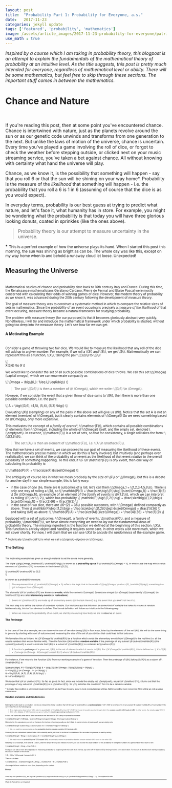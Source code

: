 ```yaml
---
layout: post
title:  "Probability Part 1: Probability for Everyone, a.s."
date:   2017-11-23
categories: jekyll update
tags: ['featured', 'probability', 'mathematics']
image: /assets/article_images/2017-11-23-probability-for-everyone/patrick-fore-389428.jpg
use_math : true
---
```



*Inspired by a course which I am taking in probability theory, this blogpost is an attempt to explain the fundamentals of the mathematical theory of probability at an intuitive level. As the title suggests, this post is pretty much intended for everyone, regardless of mathematical level or ability. There will be some mathematics, but feel free to skip through these sections. The important stuff comes in between the mathematics.*

# Chance and Nature
<br/>

If you're reading this post, then at some point you've encountered chance. Chance is intertwined with nature, just as the planets revolve around the sun or as our genetic code unwinds and transforms from one generation to the next. But unlike the laws of motion of the universe, chance is uncertain. Every time you've played a game involving the roll of dice, or forgot to check the weather before stepping outside, or clicked next on your music streaming service, you've taken a bet against chance. All without knowing with certainty what hand the universe will play. 

Chance, as we know it, is the possibility that something will happen - say that you roll 6 or that the sun will be shining on your way home\*. Probability is the measure of the *likelihood* that something will happen - i.e. the probability that you roll a 6 is 1 in 6 (assuming of course that the dice is as you would expect). 

In everyday terms, probability is our best guess at trying to predict what nature, and let's face it, what humanity has in store. For example, you might be wondering what the probability is that today you will have three glorious looking donuts, coated in sprinkles (like the ones above).

> Probability theory is our attempt to measure uncertainty in the universe.

\* <small> This is a perfect example of how the universe plays its hand. When I started this post this morning, the sun was shining as bright as can be. The whole day was like this, except on my way home when lo and behold a runaway cloud let loose. Unexpected! <small/>

# Measuring the Universe
<br/>

Mathematical studies of chance and probability date back to 16th century Italy and France. During this time, the Renaissance mathematicians Geralamo Cardano, Pierre de Fermat and Blaise Pascal were mostly concerned with calculating their odds of winning games of dice. However, the modern theory of probability as we know it, was advanced during the 20th century following the development of *measure theory*. 

The goal of measure theory was to construct a systematic method in which to compare the relative sizes of sets in mathematics. Since the probability of an event occuring is precisely a *measure of the likelihood* of that event occuring, measure theory became a natural framework for studying probability. 

The problem with measure theory (for our purposes) is that it becomes gloriously abstract very quickly. Nonetheless, I will try and introduce the mathematical framework under which probability is studied, without going too deep into the measure theory. Let's see how far we can get.

### A Motivating Example
<br/>

Consider a game of throwing two fair dice. We would like to measure the likelihood that any roll of the dice will add up to a given number. For example, if we roll a \\(3\\) and \\(6\\), we get \\(9\\). Mathematically we can represent this as a function, \\(X\\), taking the pair \\((3,6)\\) to \\(9\\):

\\[   
    X(3,6) \to 9
\\]

We would like to consider the set of all such possible combinations of dice throws. We call this set \\(\Omega\\) (capital *omega*), which we can enumerate compactly as

\\[
\Omega = \big\\{(i,j): 1\leq i,j \leq6\big\\}
\\]

> The pair \\((3,6)\\) is then a member of \\(\ \Omega\\), which we write: \\((3,6) \in \Omega\\). 

However, if we consider the event that a given throw of dice sums to \\(9\\), then there is more than one possible combination, i.e. the pairs:

\\[
A = \big\\{(3,6), (4,5), (5,4), (6,3) \big\\}
\\]

Evaluating \\(X\\) (sampling) on any of the pairs in the above set will give us \\(9\\). Notice that the set A is not an element (member) of \\(\Omega\\), but it clearly contains elements of \\(\Omega\\)! So we need something based on \\(\Omega\\), only more expansive. 

This motivates the concept of a *family of events\**, \\(\mathscr{F}\\), which contains all possible combinations of elements from \\(\Omega\\), including the whole of \\(\Omega\\) itself, and the empty set, denoted \\(\emptyset\\). In essence, \\(\mathscr{F}\\) is a set of sets, so that for consistency, a single roll takes the form: \\(\\{(3,6)\\}\\). 

> The set \\(A\\) is then an element of \\(\mathscr{F}\\), i.e. \\(A \in \mathscr{F}\\).

Now that we have a set of events, we can proceed to our goal of measuring the likelihood of these events. The mathematically precise manner in which we do this is fairly involved, but intuitively (and perhaps even realistically), we can think of the probability of an event as the likelihood of that event *relative* to the overall possibility of something happening. To this end, if \\(F \in \mathscr{F}\\) is *any event*, then one way of calculating its probability is:

\\[
\mathbb{P}(F) = \frac{size(F)}{size(\Omega)}
\\]

The ambiguity of course lies in what we mean precisely by the *size* of \\(F\\) or \\(\Omega\\), but this is a debate for another day! In our simple example, this is fairly easy:

* In the case of *one* die, there are 6 outcomes of a roll, let's call them \\(\Omega_1 = \\{1,2,3,4,5,6\\}\\). There is only one way of rolling a \\(1\\), so 
\\[
    \mathbb{P}(1) = \frac{size\big(\\{1\\}\big)}{size(\Omega_1)} = \frac{1}{6}
\\]
 On \\(\Omega_1\\), an example of an element of the *family of events* is \\(\\{1,2\\}\\), which we can interpret as rolling \\(1\\) *or* \\(\ 2\\), which has probability
\\[
    \mathbb{P}\big(\\{1,2\\}\big) = \frac{size\big(\\{1,2\\}\big)}{size(\Omega_1)} = \frac{2}{6} = \frac{1}{3}
\\]
* In the case of *two* dice, there are \\(6^{2} = 36\\) possible outcomes, with \\(\Omega\\) defined compactly as above. Then
\\[
    \mathbb{P}\big((1,2)\big) = \frac{size\big(\\{(1,2)\\}\big)}{size(\Omega)} = \frac{1}{36}
\\]
and taking \\(A\\) as above:
\\[
    \mathbb{P}(A) = \frac{size(A)}{size(\Omega)} = \frac{4}{36} = \frac{1}{9}
\\]

Equipped with a set of outcomes, \\(\Omega\\), a family of events, \\(\mathscr{F}\\), and a measure of probability, \\(\mathbb{P}\\), we have almost everything we need to lay out the fundamental ideas of probability theory. The missing ingredient is the function we defined at the beginning of this section: \\(X\\). This function is a tricky object and handling it requires some care. In other words a bit more math, which we will cover shortly. For now, I will claim that we can use \\(X\\) to *encode the randomness* of the example game.

\* <small> Technically \\(\mathscr{F}\\) is what we call a *\\(\sigma\\)-algebra* on \\(\\Omega\\).
<small/>

## The Setting
<br/>

The motivating example has given us enough material to set the scene more generally.

The triple \\(\big(\Omega, \mathscr{F}, \mathbb{P}\big)\\) is known as a **probability space** if \\(\ \mathbb{P}(\Omega) = 1\\). In which case the map which sends elements of \\(\mathscr{F}\\) to numbers in the interval \\([0,1]\\),

\\[
\mathbb{P}:\mathscr{F} \to [0,1]    
\\]

is known as a *probability measure*. 

> The requirement that \\(\ \mathbb{P}(\Omega) = 1\\) reflects the logic that in the world of \\(\big(\Omega, \mathscr{F}, \mathbb{P}\big)\\) something has got to happen from \\(\Omega\\).

The elements \\(A \in \mathscr{F}\\) are known as **events**, while the elements \\(\omega\)) (lowercase *omega*) \\\in \Omega\\) (equivalently \\(\\{\omega\\} \in \mathscr{F}\\)) are called **elementary events** (or **realisations**). 

> Events in \\(\mathscr{F}\\) are made up of elementary events (or the lack thereof, e.g. the event that you **don't** roll two 6's).

The next step is to define the notion of a *random variable*. Our intuition says that this must be some kind of variable that takes its values at random. Mathematically, this isn't as obvious to define. The formal definition will follow our intuition in the following way: 

> When we measure the probability of an event, we start by measuring how likely we are to **observe** an event. 

### The Preimage
<br/>

In the case of the dice example, we can observe the sum of two dice being \\(9\\) in four ways, listed by the elements of the set \\(A\\). We will do the same thing in general by starting with a set of outcomes and measuring the size of the set of possibilities that could lead to that outcome. 

We formalise this as follows: let \\(X:\Omega \to \mathbb{R}\\) be a function which sends the elementary events from \\(\Omega\\) to the *real line* (i.e. all the usuals numbers that we are familiar with). Then the function \\(X\\) will be a **random variable** if the *preimage* of any subset \\(B \subset \mathbb{R}\\) (the symbol \\(\subset\\) is used to indicate that \\(B\\) is a subset of \\(\mathbb{R}\\)) is contained in \\(\mathscr{F}\\). 

> A function's **preimage** of a given set, \\(B\\), is the set of elements which it sends to \\(B\\). For \\(X:\Omega \to \mathbb{R}\\), this is defined as:
> \\[
X^{-1}(B) = \\{\omega \in \Omega : X(\omega) \subset B\\}
\\]
> where \\(B \subset \mathbb{R}\\). 

***

For instance, if we return to the function \\(X\\) from our working example of a game of two dice. Then the preimage of \\(9\\) (taking \\(\\{9\\}\\) as a subset of \\(\mathbb{R}\\)) is

\\[\begin{align}
X^{-1}\big(\\{9\\}\big) & = \big\\{(i,j) \in \Omega : X\big((i,j)\big) = 9\big\\} \\\
                & = \big\\{(i,j) \in \Omega : i + j = 9\big\\} \\\
                & = \big\\{(3,6), (4,5), (5,4), (6,3) \big\\} \\\
                & = A
\end{align}\\]

We know that \\(A \in \mathscr{F}\\). So far, so good. In fact, since we include the empty set, \\(\emptyset\\), as part of \\(\mathscr{F}\\), it turns out that the preimage of *any* subset of \\(\mathbb{R}\\) is in \\(\mathscr{F}\\). So \\(X\\) satisfies the condition\* for it to be a random variable.


\* <small>In reality this condition is a technical requirement which we don't have to worry about in most (computational) settings. Rather we will be more concerned if the setting we end up using makes sense.<small/>

## Random Variables and Randomness
<br/>

Relating the maths back to our intuition, how do we interpret the formal condition that \\(X:\Omega \to \mathbb{R}\\) is a **random variable** if \\(X^{-1}(B) \in \mathscr{F}\\) for any subset \\(B \subset \mathbb{R}\\) of real numbers? We can think of this in the following way:

> If we make some observation, \\(B\\), which is *quantifiable* in \\(\mathbb{R}\\), then \\(X^{-1}(B)\\) is the set of possible events, through which the **random variable \\(X\\) leads to \\(B\\)**. In other words, the releative **size** \\(X^{-1}(B)\\) is the **chance** of \\(B\\) happening as governed by the **random generating mechanism** of \\(X\\).

In fact, this is precisely what we do when we *measure* the likelihood of \\(B\\) using the probability measure:

\\[
\mathbb{P}\big(X^{-1}(B)\big) = \mathbb{P}\big(\\{\omega \in \Omega : X(\omega) \subset B\\}\big)
\\]

Motivated by this equivalence, as well as the desire for intuitive coherence (usually we don't think of events in terms of preimages!), we can simply write

\\[
\mathbb{P}\big(X \subset B\big) \ \ \text{in place of} \ \ \mathbb{P}\big(X^{-1}(B)\big)
\\]

> We can read this representation as the **probability that the random variable \\(X\\) lands in \\(B\\)**.

However, the set containment symbol looks a little unwieldy and is just there for technical completeness. We can make things easier to read by writing

\\[
\mathbb{P}\big(X = B\big) \ \ \text{in place of} \ \ \mathbb{P}\big(X \subset B\big)
\\]

> We read this as the **probability that \\(X\\) equals \\(B\\)**, which simply means the *probability that the random variable \\(X\\) takes on the value \\(B\\)*.

Returning to our example, if we take \\(B = \\{9\\}\\), and then simply writing \\(9\\) instead of \\(\\{9\\}\\), we can recover the usual notation for the probability of rolling two numbers in a game of dice which sum to \\(9\\):

\\[
\mathbb{P}\big(X = 9\big) = \frac{1}{9}
\\]

Finally we can take a more direct approach to measuring probability by beginning with the event of an interest, say some \\(A \in \mathscr{F}\\) which generates some observation. To measure its likelihood we start by evaluating the random variable on this event:

\\[
B = X(A) = \\{X(\omega): \omega \in A\\}
\\]

Then we calculate:

\\[
\mathbb{P}(A) = \mathbb{P}\big(X(A) = B\big) = \mathbb{P}(X = B) = \mathbb{P}(B)
\\]

choosing whichever notation is more clear, depending on the context.

### Bonus
<br/>

Given any set \\(\mathscr{U}\\), we say that \\(\mathscr{U}\\) happens *almost surely* (a.s.) if \\(\mathbb{P}\big(\mathscr{U}\big) = 1 \\). This explains the title. 

***

*Photo by Patrick Fore on Unsplash*